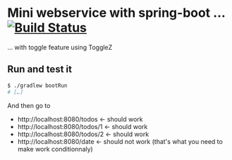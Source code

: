 # Mini webservice with spring-boot … [![Build Status](https://travis-ci.org/yyekhlef/miniws.svg?branch=master)](https://travis-ci.org/yyekhlef/miniws.svg?branch=master)

… with toggle feature using ToggleZ

## Run and test it

```bash
$ ./gradlew bootRun
# […]
```

And then go to 
- http://localhost:8080/todos   <- should work
- http://localhost:8080/todos/1 <- should work
- http://localhost:8080/todos/2 <- should work
- http://localhost:8080/date    <- should not work (that's what you need to make work conditionnaly)
